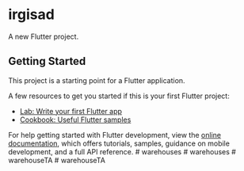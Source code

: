 # irgisad

A new Flutter project.

## Getting Started

This project is a starting point for a Flutter application.

A few resources to get you started if this is your first Flutter project:

- [Lab: Write your first Flutter app](https://docs.flutter.dev/get-started/codelab)
- [Cookbook: Useful Flutter samples](https://docs.flutter.dev/cookbook)

For help getting started with Flutter development, view the
[online documentation](https://docs.flutter.dev/), which offers tutorials,
samples, guidance on mobile development, and a full API reference.
#   w a r e h o u s e s  
 #   w a r e h o u s e s  
 #   w a r e h o u s e T A  
 #   w a r e h o u s e T A  
 